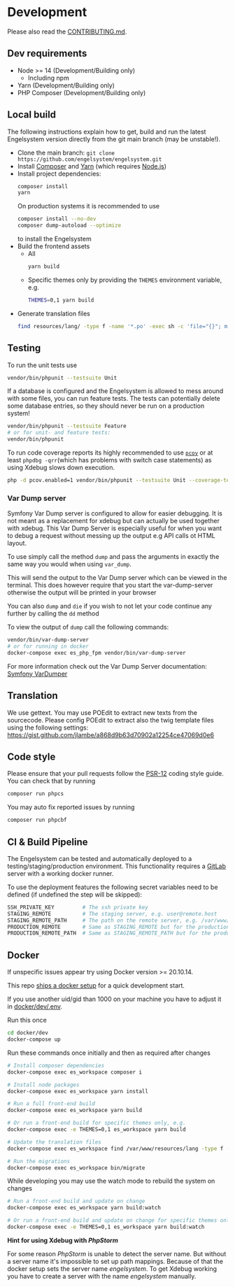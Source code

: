 # Development

Please also read the [CONTRIBUTING.md](CONTRIBUTING.md).

## Dev requirements
 * Node >= 14 (Development/Building only)
   * Including npm
 * Yarn (Development/Building only)
 * PHP Composer (Development/Building only)

## Local build
The following instructions explain how to get, build and run the latest Engelsystem version directly from the git main branch (may be unstable!).

* Clone the main branch: `git clone https://github.com/engelsystem/engelsystem.git`
* Install [Composer](https://getcomposer.org/download/) and [Yarn](https://yarnpkg.com/en/docs/install) (which requires [Node.js](https://nodejs.org/en/download/package-manager/))
* Install project dependencies:
  ```bash
  composer install
  yarn
  ```
  On production systems it is recommended to use
  ```bash
  composer install --no-dev
  composer dump-autoload --optimize
  ```
  to install the Engelsystem
* Build the frontend assets
  * All
    ```bash
    yarn build
    ```
  * Specific themes only by providing the `THEMES` environment variable, e.g.
    ```bash
    THEMES=0,1 yarn build
    ```
* Generate translation files
  ```bash
  find resources/lang/ -type f -name '*.po' -exec sh -c 'file="{}"; msgfmt "${file%.*}.po" -o "${file%.*}.mo"' \;
  ```

## Testing
To run the unit tests use
```bash
vendor/bin/phpunit --testsuite Unit
``` 

If a database is configured and the Engelsystem is allowed to mess around with some files, you can run feature tests.
The tests can potentially delete some database entries, so they should never be run on a production system!
```bash
vendor/bin/phpunit --testsuite Feature
# or for unit- and feature tests:
vendor/bin/phpunit
``` 

To run code coverage reports its highly recommended to use [`pcov`](https://github.com/krakjoe/pcov) or
at least `phpdbg -qrr`(which has problems with switch case statements) as using Xdebug slows down execution.
```bash
php -d pcov.enabled=1 vendor/bin/phpunit --testsuite Unit --coverage-text
```

### Var Dump server
Symfony Var Dump server is configured to allow for easier debugging. It is not meant as a replacement for xdebug but can actually be used together with xdebug.
This Var Dump Server is especially useful for when you want to debug a request without messing up the output e.g API calls ot HTML layout.

To use simply call the method `dump` and pass the arguments in exactly the same way you would when using `var_dump`.

This will send the output to the Var Dump server which can be viewed in the terminal. 
This does however require that you start the var-dump-server otherwise the output will be printed in your browser

You can also `dump` and `die` if you wish to not let your code continue any further by calling the `dd` method

To view the output of `dump` call the following commands:

```bash
vendor/bin/var-dump-server
# or for running in docker
docker-compose exec es_php_fpm vendor/bin/var-dump-server
```

For more information check out the Var Dump Server documentation: [Symfony VarDumper](https://symfony.com/components/VarDumper)

## Translation
We use gettext. You may use POEdit to extract new texts from the sourcecode.
Please config POEdit to extract also the twig template files using the following settings: https://gist.github.com/jlambe/a868d9b63d70902a12254ce47069d0e6

## Code style
Please ensure that your pull requests follow the [PSR-12](https://www.php-fig.org/psr/psr-12/) coding style guide.
You can check that by running
```bash
composer run phpcs
```
You may auto fix reported issues by running
```bash
composer run phpcbf
```

## CI & Build Pipeline

The Engelsystem can be tested and automatically deployed to a testing/staging/production environment.
This functionality requires a [GitLab](https://about.gitlab.com/) server with a working docker runner.

To use the deployment features the following secret variables need to be defined (if undefined the step will be skipped):
```bash
SSH_PRIVATE_KEY         # The ssh private key
STAGING_REMOTE          # The staging server, e.g. user@remote.host
STAGING_REMOTE_PATH     # The path on the remote server, e.g. /var/www/engelsystem
PRODUCTION_REMOTE       # Same as STAGING_REMOTE but for the production environment
PRODUCTION_REMOTE_PATH  # Same as STAGING_REMOTE_PATH but for the production environment
```

## Docker

If unspecific issues appear try using Docker version >= 20.10.14.

This repo [ships a docker setup](docker/dev) for a quick development start.

If you use another uid/gid than 1000 on your machine you have to adjust it in [docker/dev/.env](docker/dev/.env).

Run this once

```bash
cd docker/dev
docker-compose up
```

Run these commands once initially and then as required after changes

```bash
# Install composer dependencies
docker-compose exec es_workspace composer i

# Install node packages
docker-compose exec es_workspace yarn install

# Run a full front-end build
docker-compose exec es_workspace yarn build

# Or run a front-end build for specific themes only, e.g.
docker-compose exec -e THEMES=0,1 es_workspace yarn build

# Update the translation files
docker-compose exec es_workspace find /var/www/resources/lang -type f -name '*.po' -exec sh -c 'file="{}"; msgfmt "${file%.*}.po" -o "${file%.*}.mo"' \;

# Run the migrations
docker-compose exec es_workspace bin/migrate
```

While developing you may use the watch mode to rebuild the system on changes

```bash
# Run a front-end build and update on change
docker-compose exec es_workspace yarn build:watch

# Or run a front-end build and update on change for specific themes only, e.g.
docker-compose exec -e THEMES=0,1 es_workspace yarn build:watch
```

**Hint for using Xdebug with *PhpStorm***

For some reason *PhpStorm* is unable to detect the server name.
But without a server name it's impossible to set up path mappings.
Because of that the docker setup sets the server name *engelsystem*.
To get Xdebug working you have to create a server with the name *engelsystem* manually.

